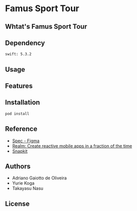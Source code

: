Famus Sport Tour
===

Whtat's Famus Sport Tour
---

Dependency
---

```bash
swift: 5.3.2
```

Usage
---

Features
---

Installation
---

```bash
pod install
```

Reference
---

- [Spec - Figma](https://www.figma.com/file/swGeIc5N4vT1dYHmPIRCSw/Famous-Spot-Tour?node-id=1%3A14123)
- [Realm: Create reactive mobile apps in a fraction of the time](https://realm.io/docs/swift/latest)
- [Snapkit](http://snapkit.io/docs/)

Authors
---

- Adriano Gaiotto de Oliveira
- Yurie Koga
- Takayasu Nasu

License
---
